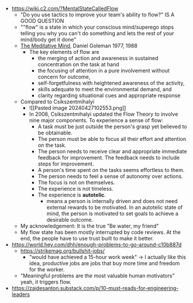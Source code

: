 - https://wiki.c2.com/?MentalStateCalledFlow
	- "Do you use tactics to improve your team's ability to flow?" IS A GOOD QUESTION
	- ""flow" is a state in which your conscious mind/superego stops telling you why you can't do something and lets the rest of your mind/body get it done"
	- [The Meditative Mind](https://en.wikipedia.org/wiki/The_Varieties_of_the_Meditative_Experience), Daniel Goleman 1977, 1988
		- The key elements of flow are
			- the merging of action and awareness in sustained concentration on the task at hand
			- the focusing of attention in a pure involvement without concern for outcome,
			- self-forgetfulness with heightened awareness of the activity,
			- skills adequate to meet the environmental demand, and
			- clarity regarding situational cues and appropriate response
	- Compared to Csikszentmihalyi 
		- ![[Pasted image 20240427102553.png]]
		- In 2008, Csikszentmihalyi updated the Flow Theory to involve nine major components. To experience a sense of flow:
			- A task must be just outside the person's grasp yet believed to be obtainable.
			- The person must be able to focus all their effort and attention on the task.
			- The person needs to receive clear and appropriate immediate feedback for improvement. The feedback needs to include steps for improvement.
			- A person's time spent on the tasks seems effortless to them.
			- The person needs to feel a sense of autonomy over actions.
			- The focus is not on themselves.
			- The experience is not timeless.
			- The experience is **autotelic**.
				- means a person is internally driven and does not need external rewards to be motivated. In an autotelic state of mind, the person is motivated to set goals to achieve a desirable outcome.
	- My acknowledgement: It is the true "Be water, my friend"
	- My flow state has been mostly interrupted by code reviews. At the end, the people have to use trust built to make it better.
- https://world.hey.com/dhh/enough-problems-to-go-around-c10b887d
	- https://strikemag.org/bullshit-jobs/
		- "would have achieved a 15-hour work week" -> I actually like this idea,  productive jobs are jobs that buy more time and freedom for the worker.
	- "Meaningful problems are the most valuable human motivators" yeah, it triggers flow.
- https://zaidesanton.substack.com/p/10-must-reads-for-engineering-leaders